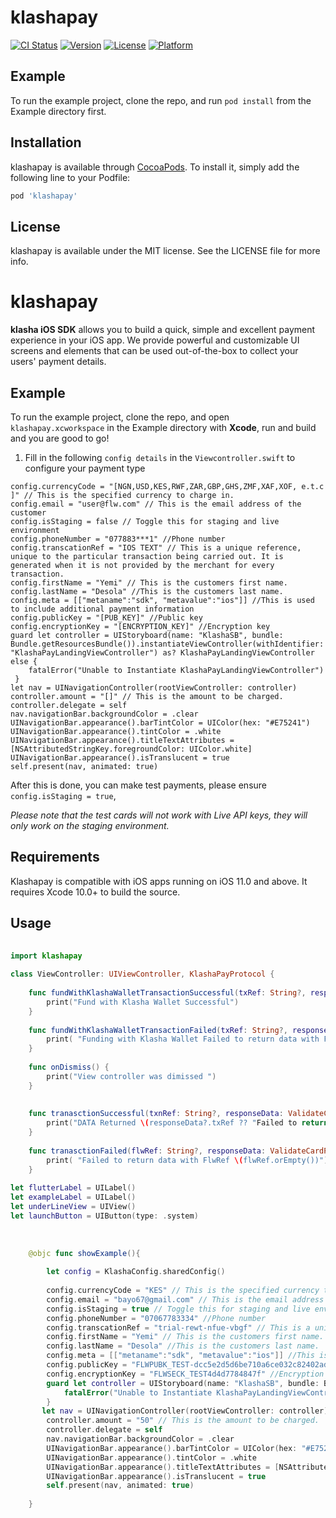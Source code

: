 # klashapay

[![CI Status](https://img.shields.io/travis/debugher/klashapay.svg?style=flat)](https://travis-ci.org/debugher/klashapay)
[![Version](https://img.shields.io/cocoapods/v/klashapay.svg?style=flat)](https://cocoapods.org/pods/klashapay)
[![License](https://img.shields.io/cocoapods/l/klashapay.svg?style=flat)](https://cocoapods.org/pods/klashapay)
[![Platform](https://img.shields.io/cocoapods/p/klashapay.svg?style=flat)](https://cocoapods.org/pods/klashapay)

## Example

To run the example project, clone the repo, and run `pod install` from the Example directory first.

## Installation

klashapay is available through [CocoaPods](https://cocoapods.org). To install
it, simply add the following line to your Podfile:

```ruby
pod 'klashapay'
```

## License

klashapay is available under the MIT license. See the LICENSE file for more info.

# klashapay
 
**klasha iOS SDK** allows you to build a quick, simple and excellent payment experience in your iOS app. We provide powerful and customizable UI screens and elements that can be used out-of-the-box to collect your users' payment details.

 
## Example
 
 To run the example project, clone the repo, and open `klashapay.xcworkspace` in the Example directory with **Xcode**, run and build and you are good to go!
 
1. Fill in the following `config details` in the `Viewcontroller.swift` to configure your payment type
 
```
config.currencyCode = "[NGN,USD,KES,RWF,ZAR,GBP,GHS,ZMF,XAF,XOF, e.t.c ]" // This is the specified currency to charge in.
config.email = "user@flw.com" // This is the email address of the customer
config.isStaging = false // Toggle this for staging and live environment
config.phoneNumber = "077883***1" //Phone number
config.transcationRef = "IOS TEXT" // This is a unique reference, unique to the particular transaction being carried out. It is generated when it is not provided by the merchant for every transaction.
config.firstName = "Yemi" // This is the customers first name.
config.lastName = "Desola" //This is the customers last name.
config.meta = [["metaname":"sdk", "metavalue":"ios"]] //This is used to include additional payment information
config.publicKey = "[PUB_KEY]" //Public key
config.encryptionKey = "[ENCRYPTION_KEY]" //Encryption key
guard let controller = UIStoryboard(name: "KlashaSB", bundle: Bundle.getResourcesBundle()).instantiateViewController(withIdentifier: "KlashaPayLandingViewController") as? KlashaPayLandingViewController else {
    fatalError("Unable to Instantiate KlashaPayLandingViewController")
 }
let nav = UINavigationController(rootViewController: controller)
controller.amount = "[]" // This is the amount to be charged.
controller.delegate = self
nav.navigationBar.backgroundColor = .clear
UINavigationBar.appearance().barTintColor = UIColor(hex: "#E75241")
UINavigationBar.appearance().tintColor = .white
UINavigationBar.appearance().titleTextAttributes = [NSAttributedStringKey.foregroundColor: UIColor.white]
UINavigationBar.appearance().isTranslucent = true
self.present(nav, animated: true)
```
 
After this is done, you can make test payments, please ensure `config.isStaging = true`,  

*Please note that the test cards will not work with Live API keys, they will only work on the staging environment.*
 
 
## Requirements
Klashapay is compatible with iOS apps running on iOS 11.0 and above. It requires Xcode 10.0+ to build the source.
 
 
## Usage
 
```swift
 
import klashapay
 
class ViewController: UIViewController, KlashaPayProtocol {
 
    func fundWithKlashaWalletTransactionSuccessful(txRef: String?, responseData: KlashaWalletMakePaymentResponse?) {
        print("Fund with Klasha Wallet Successful")
    }
    
    func fundWithKlashaWalletTransactionFailed(txRef: String?, responseData: KlashaWalletMakePaymentResponse?) {
        print( "Funding with Klasha Wallet Failed to return data with FlwRef \(txRef.orEmpty())")
    }
    
    func onDismiss() {
        print("View controller was dimissed ")
    }
    
    
    func tranasctionSuccessful(txnRef: String?, responseData: ValidateCardPaymentResponse?) {
        print("DATA Returned \(responseData?.txRef ?? "Failed to return data")")
    }
    
    func tranasctionFailed(flwRef: String?, responseData: ValidateCardPaymentResponse?) {
        print( "Failed to return data with FlwRef \(flwRef.orEmpty())")
    }
    
let flutterLabel = UILabel()
let exampleLabel = UILabel()
let underLineView = UIView()
let launchButton = UIButton(type: .system)
 
 
 
    @objc func showExample(){
        
        let config = KlashaConfig.sharedConfig()
        
        config.currencyCode = "KES" // This is the specified currency to charge in.
        config.email = "bayo67@gmail.com" // This is the email address of the customer
        config.isStaging = true // Toggle this for staging and live environment
        config.phoneNumber = "07067783334" //Phone number
        config.transcationRef = "trial-rewt-nfue-vbgf" // This is a unique reference, unique to the particular transaction being carried out. It is generated when it is not provided by the merchant for every transaction.
        config.firstName = "Yemi" // This is the customers first name.
        config.lastName = "Desola" //This is the customers last name.
        config.meta = [["metaname":"sdk", "metavalue":"ios"]] //This is used to include additional payment information
        config.publicKey = "FLWPUBK_TEST-dcc5e2d5d6be710a6ce032c82402ad88-X" //Public key
        config.encryptionKey = "FLWSECK_TEST4d4d7784847f" //Encryption key
        guard let controller = UIStoryboard(name: "KlashaSB", bundle: Bundle.getResourcesBundle()).instantiateViewController(withIdentifier: "KlashaPayLandingViewController") as? KlashaPayLandingViewController else {
            fatalError("Unable to Instantiate KlashaPayLandingViewController")
        }
       let nav = UINavigationController(rootViewController: controller)
        controller.amount = "50" // This is the amount to be charged.
        controller.delegate = self
        nav.navigationBar.backgroundColor = .clear
        UINavigationBar.appearance().barTintColor = UIColor(hex: "#E75241")
        UINavigationBar.appearance().tintColor = .white
        UINavigationBar.appearance().titleTextAttributes = [NSAttributedStringKey.foregroundColor: UIColor.white]
        UINavigationBar.appearance().isTranslucent = true
        self.present(nav, animated: true)
        
    }
 
```
